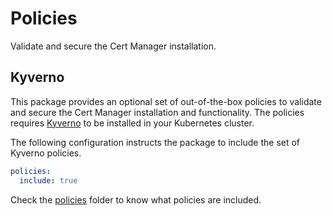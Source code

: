 # Policies

Validate and secure the Cert Manager installation.

## Kyverno

This package provides an optional set of out-of-the-box policies to validate and secure the Cert Manager installation and functionality. The policies requires [Kyverno](https://kyverno.io) to be installed in your Kubernetes cluster.

The following configuration instructs the package to include the set of Kyverno policies.

```yaml
policies:
  include: true
```

Check the [policies](../package/config/policies) folder to know what policies are included.
